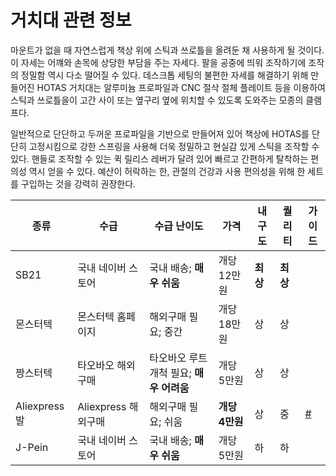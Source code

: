 # 거치대 관련 정보
마운트가 없을 때 자연스럽게 책상 위에 스틱과 쓰로틀을 올려둔 채 사용하게 될 것이다. 이 자세는 어꺠와 손목에 상당한 부담을 주는 자세다. 팔을 공중에 띄워 조작하기에 조작의 정밀함 역시 다소 떨어질 수 있다.
데스크톱 세팅의 불편한 자세를 해결하기 위해 만들어진 HOTAS 거치대는 알루미늄 프로파일과 CNC 절삭 절체 플레이트 등을 이용하여 스틱과 쓰로틀을이 고간 사이 또는 옆구리 옆에 위치할 수 있도록 도와주는 모종의 클램프다.

일반적으로 단단하고 두꺼운 프로파일을 기반으로 만들어져 있어 책상에 HOTAS를 단단히 고정시킴으로 강한 스프링을 사용해 더욱 정밀하고 현실감 있게 스틱을 조작할 수 있다.
핸들로 조작할 수 있는 퀵 릴리스 레버가 달려 있어 빠르고 간편하게 탈착하는 편의성 역시 얻을 수 있다. 예산이 허락하는 한, 관절의 건강과 사용 편의성을 위해 한 세트를 구입하는 것을 강력히 권장한다.

| 종류 | 수급 | 수급 난이도 | 가격 | 내구도 | 퀄리티 | 가이드 |
| --- | --- | --------- | ----- | ----- | --- | ---- |
| SB21 | 국내 네이버 스토어 | 국내 배송; **매우 쉬움** | 개당 12만원 | **최상** | **최상** | |
| 몬스터텍 | 몬스터텍 홈페이지 | 해외구매 필요; 중간 | 개당 18만원 | 상 | 상 | |
| 짱스터텍 | 타오바오 해외구매 | 타오바오 루트 개척 필요; **매우 어려움** | 개당 5만원 | 상 | 상 | |
| Aliexpress발 | Aliexpress 해외구매 | 해외구매 필요; 쉬움 | **개당 4만원** | 상 | 중 | [#](/장비/거치대/aliexpress-mount) |
| J-Pein | 국내 네이버 스토어 | 국내 배송; **매우 쉬움** | 개당 5만원 | 하 | 하 | |
